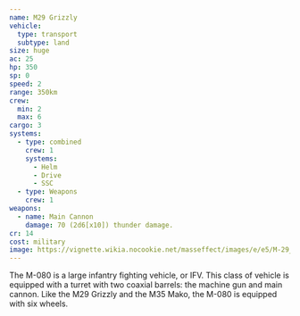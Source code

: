 ```yaml
---
name: M29 Grizzly
vehicle:
  type: transport
  subtype: land
size: huge
ac: 25
hp: 350
sp: 0
speed: 2
range: 350km
crew:
  min: 2
  max: 6
cargo: 3
systems:
  - type: combined
    crew: 1
    systems:
      - Helm
      - Drive
      - SSC
  - type: Weapons
    crew: 1
weapons:
  - name: Main Cannon
    damage: 70 (2d6[x10]) thunder damage.
cr: 14
cost: military
image: https://vignette.wikia.nocookie.net/masseffect/images/e/e5/M-29_Grizzly_on_Feros.png/revision/latest/scale-to-width-down/640?cb=20100831073900
---
```


The M-080 is a large infantry fighting vehicle, or IFV. This class of vehicle is equipped with a turret with two
coaxial barrels: the machine gun and main cannon. Like the M29 Grizzly and the M35 Mako, the M-080 is equipped with six wheels.
